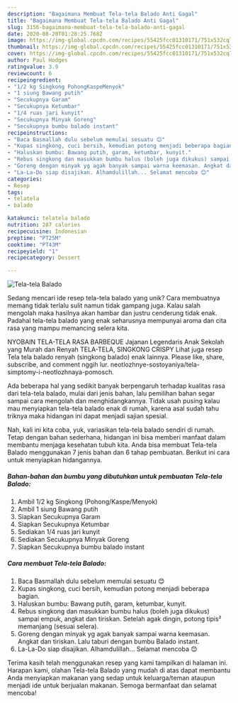```yaml
---
description: "Bagaimana Membuat Tela-tela Balado Anti Gagal"
title: "Bagaimana Membuat Tela-tela Balado Anti Gagal"
slug: 3156-bagaimana-membuat-tela-tela-balado-anti-gagal
date: 2020-08-20T01:28:25.768Z
image: https://img-global.cpcdn.com/recipes/55425fcc01310171/751x532cq70/tela-tela-balado-foto-resep-utama.jpg
thumbnail: https://img-global.cpcdn.com/recipes/55425fcc01310171/751x532cq70/tela-tela-balado-foto-resep-utama.jpg
cover: https://img-global.cpcdn.com/recipes/55425fcc01310171/751x532cq70/tela-tela-balado-foto-resep-utama.jpg
author: Paul Hodges
ratingvalue: 3.9
reviewcount: 6
recipeingredient:
- "1/2 kg Singkong PohongKaspeMenyok"
- "1 siung Bawang putih"
- "Secukupnya Garam"
- "Secukupnya Ketumbar"
- "1/4 ruas jari kunyit"
- "Secukupnya Minyak Goreng"
- "Secukupnya bumbu balado instant"
recipeinstructions:
- "Baca Basmallah dulu sebelum memulai sesuatu 😊"
- "Kupas singkong, cuci bersih, kemudian potong menjadi beberapa bagian."
- "Haluskan bumbu: Bawang putih, garam, ketumbar, kunyit."
- "Rebus singkong dan masukkan bumbu halus (boleh juga dikukus) sampai empuk, angkat dan tiriskan. Setelah agak dingin, potong tipis² memanjang (sesuai selera)."
- "Goreng dengan minyak yg agak banyak sampai warna keemasan. Angkat dan tiriskan. Lalu taburi dengan bumbu Balado instant."
- "La-La-Do siap disajikan. Alhamdulillah... Selamat mencoba 😊"
categories:
- Resep
tags:
- telatela
- balado

katakunci: telatela balado 
nutrition: 287 calories
recipecuisine: Indonesian
preptime: "PT25M"
cooktime: "PT43M"
recipeyield: "1"
recipecategory: Dessert

---
```



![Tela-tela Balado](https://img-global.cpcdn.com/recipes/55425fcc01310171/751x532cq70/tela-tela-balado-foto-resep-utama.jpg)

Sedang mencari ide resep tela-tela balado yang unik? Cara membuatnya memang tidak terlalu sulit namun tidak gampang juga. Kalau salah mengolah maka hasilnya akan hambar dan justru cenderung tidak enak. Padahal tela-tela balado yang enak seharusnya mempunyai aroma dan cita rasa yang mampu memancing selera kita.

NYOBAIN TELA-TELA RASA BARBEQUE Jajanan Legendaris Anak Sekolah yang Murah dan Renyah TELA-TELA, SINGKONG CRISPY Lihat juga resep Tela tela balado renyah (singkong balado) enak lainnya. Please like, share, subscribe, and comment nggih lur. neotlozhnye-sostoyaniya/tela-simptomy-i-neotlozhnaya-pomosch.

Ada beberapa hal yang sedikit banyak berpengaruh terhadap kualitas rasa dari tela-tela balado, mulai dari jenis bahan, lalu pemilihan bahan segar sampai cara mengolah dan menghidangkannya. Tidak usah pusing kalau mau menyiapkan tela-tela balado enak di rumah, karena asal sudah tahu triknya maka hidangan ini dapat menjadi sajian spesial.


Nah, kali ini kita coba, yuk, variasikan tela-tela balado sendiri di rumah. Tetap dengan bahan sederhana, hidangan ini bisa memberi manfaat dalam membantu menjaga kesehatan tubuh kita. Anda bisa membuat Tela-tela Balado menggunakan 7 jenis bahan dan 6 tahap pembuatan. Berikut ini cara untuk menyiapkan hidangannya.

<!--inarticleads1-->

##### Bahan-bahan dan bumbu yang dibutuhkan untuk pembuatan Tela-tela Balado:

1. Ambil 1/2 kg Singkong (Pohong/Kaspe/Menyok)
1. Ambil 1 siung Bawang putih
1. Siapkan Secukupnya Garam
1. Siapkan Secukupnya Ketumbar
1. Sediakan 1/4 ruas jari kunyit
1. Sediakan Secukupnya Minyak Goreng
1. Siapkan Secukupnya bumbu balado instant




<!--inarticleads2-->

##### Cara membuat Tela-tela Balado:

1. Baca Basmallah dulu sebelum memulai sesuatu 😊
1. Kupas singkong, cuci bersih, kemudian potong menjadi beberapa bagian.
1. Haluskan bumbu: Bawang putih, garam, ketumbar, kunyit.
1. Rebus singkong dan masukkan bumbu halus (boleh juga dikukus) sampai empuk, angkat dan tiriskan. Setelah agak dingin, potong tipis² memanjang (sesuai selera).
1. Goreng dengan minyak yg agak banyak sampai warna keemasan. Angkat dan tiriskan. Lalu taburi dengan bumbu Balado instant.
1. La-La-Do siap disajikan. Alhamdulillah... Selamat mencoba 😊




Terima kasih telah menggunakan resep yang kami tampilkan di halaman ini. Harapan kami, olahan Tela-tela Balado yang mudah di atas dapat membantu Anda menyiapkan makanan yang sedap untuk keluarga/teman ataupun menjadi ide untuk berjualan makanan. Semoga bermanfaat dan selamat mencoba!
